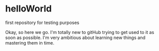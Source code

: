 # helloWorld
first repository for testing purposes

Okay, so here we go. I'm totally new to gitHub trying to get used to it as soon as possible.
I'm very ambitious about learning new things and mastering them in time. 
